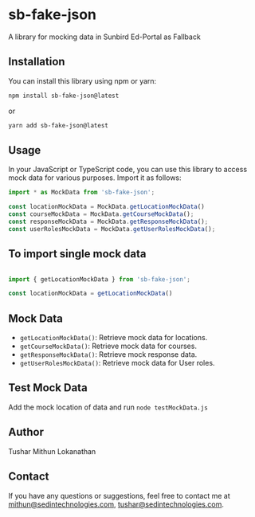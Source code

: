 # sb-fake-json

A library for mocking data in Sunbird Ed-Portal as Fallback

## Installation

You can install this library using npm or yarn:

```sh
npm install sb-fake-json@latest
```

or

```sh
yarn add sb-fake-json@latest
```

## Usage

In your JavaScript or TypeScript code, you can use this library to access mock data for various purposes. Import it as follows:

```javascript
import * as MockData from 'sb-fake-json';

const locationMockData = MockData.getLocationMockData()
const courseMockData = MockData.getCourseMockData();
const responseMockData = MockData.getResponseMockData();
const userRolesMockData = MockData.getUserRolesMockData();
```

## To import single mock data

```javascript

import { getLocationMockData } from 'sb-fake-json';

const locationMockData = getLocationMockData()

```

## Mock Data

- `getLocationMockData()`: Retrieve mock data for locations.
- `getCourseMockData()`: Retrieve mock data for courses.
- `getResponseMockData()`: Retrieve mock response data.
- `getUserRolesMockData()`: Retrieve mock data for User roles.

## Test Mock Data

Add the mock location of data and run `node testMockData.js`

## Author

Tushar
Mithun Lokanathan

## Contact

If you have any questions or suggestions, feel free to contact me at
mithun@sedintechnologies.com, tushar@sedintechnologies.com.
